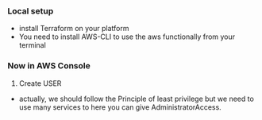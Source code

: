 
### Local setup
- install Terraform on your platform
- You need to install AWS-CLI to use the aws functionally from your terminal

### Now in AWS Console

1. Create USER
- actually, we should follow the Principle of least privilege but we need to use many services to here you can give AdministratorAccess.

